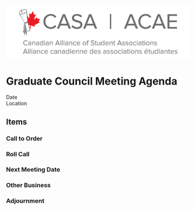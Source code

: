![CASA Logo](/logo.png)

# Graduate Council Meeting Agenda

Date  
Location

## Items

### Call to Order
### Roll Call
### Next Meeting Date
### Other Business
### Adjournment
